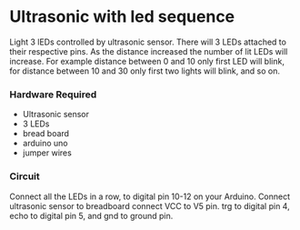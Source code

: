 # Ultrasonic with led sequence

Light 3 lEDs controlled by ultrasonic sensor. There will 3 LEDs attached to their respective pins. As the distance increased the number of lit LEDs will increase. For example distance between 0 and 10 only first LED will blink, for distance between 10 and 30 only first two lights will blink, and so on.

### Hardware Required

- Ultrasonic sensor
- 3 LEDs
- bread board
- arduino uno
- jumper wires

### Circuit

Connect all the LEDs in a row, to digital pin 10-12 on your Arduino. Connect ultrasonic sensor to breadboard connect VCC to V5 pin. trg to digital pin 4, echo to digital pin 5, and gnd to ground pin.

